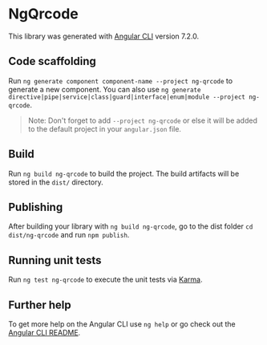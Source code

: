 # NgQrcode

This library was generated with [Angular CLI](https://github.com/angular/angular-cli) version 7.2.0.

## Code scaffolding

Run `ng generate component component-name --project ng-qrcode` to generate a new component. You can also use `ng generate directive|pipe|service|class|guard|interface|enum|module --project ng-qrcode`.
> Note: Don't forget to add `--project ng-qrcode` or else it will be added to the default project in your `angular.json` file. 

## Build

Run `ng build ng-qrcode` to build the project. The build artifacts will be stored in the `dist/` directory.

## Publishing

After building your library with `ng build ng-qrcode`, go to the dist folder `cd dist/ng-qrcode` and run `npm publish`.

## Running unit tests

Run `ng test ng-qrcode` to execute the unit tests via [Karma](https://karma-runner.github.io).

## Further help

To get more help on the Angular CLI use `ng help` or go check out the [Angular CLI README](https://github.com/angular/angular-cli/blob/master/README.md).
